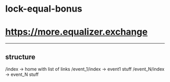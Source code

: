 # lock-equal-bonus
# https://more.equalizer.exchange

----


## structure

/index -> home with list of links
/event_1/index -> event1 stuff
/event_N/index -> event_N stuff